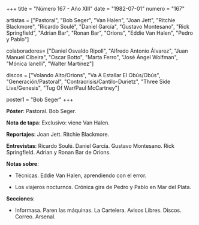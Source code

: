 +++
title = "Número 167 - Año XIII"
date = "1982-07-01"
numero = "167"

artistas = ["Pastoral", "Bob Seger", "Van Halen", "Joan Jett", "Ritchie Blackmore", "Ricardo Soulé", "Daniel García", "Gustavo Montesano", "Rick Springfield", "Adrian Bar", "Ronan Bar", "Orions", "Eddie Van Halen", "Pedro y Pablo"]

colaboradores= ["Daniel Osvaldo Ripoll", "Alfredo Antonio Álvarez", "Juan Manuel Cibeira", "Oscar Botto", "Marta Ferro", "José Ángel Wolfman", "Mónica Ianelli", "Walter Martínez"]

discos = ["Volando Alto/Orions", "Va A Estallar El Obús/Obús", "Generación/Pastoral", "Contracrisis/Cantilo-Durietz", "Three Side Live/Genesis", "Tug Of War/Paul McCartney"]

poster1 = "Bob Seger"
+++

**Póster**: Pastoral. Bob Seger.

**Nota de tapa**: Exclusivo: viene Van Halen.

**Reportajes**: Joan Jett. Ritchie Blackmore.

**Entrevistas**: Ricardo Soulé. Daniel García. Gustavo Montesano. Rick Springfield. Adrian y Ronan Bar de Orions.

**Notas sobre**:

- Técnicas. Eddie Van Halen, aprendiendo con el error.

- Los viajeros nocturnos. Crónica gira de Pedro y Pablo en Mar del Plata.

**Secciones**:

- Informasa. Paren las máquinas. La Cartelera. Avisos Libres. Discos. Correo. Arsenal.
